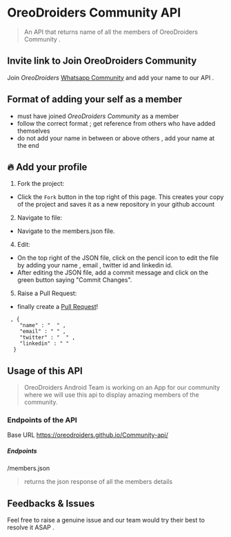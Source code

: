 # OreoDroiders Community API
> An API  that returns name of all the  members of OreoDroiders Community .



## Invite link to Join OreoDroiders Community
Join *OreoDroiders* [Whatsapp Community](https://chat.whatsapp.com/GtW7GwySGDhCk7KtNGiHMO) and add your  name to our API .


## Format of adding your self as a member
- must have joined *OreoDroiders Community* as a member
- follow the correct format ; get reference from others who have added themselves
-  do not add your name  in between or above others , add your name at the end
 
## 🔥 Add your profile

1. Fork the project:

- Click the `Fork` button in the top right of this page. This creates  your copy of the project and saves it as a new repository in your github account

2. Navigate to file:

- Navigate to the members.json file.

4. Edit:

- On the top right of the JSON file, click on the pencil icon to edit the file by adding your name , email , twitter id and linkedin id.
- After editing the JSON file, add a commit message and click on the green button saying "Commit Changes". 

5. Raise a Pull Request:

- finally create a [Pull Request](https://help.github.com/en/github/collaborating-with-issues-and-pull-requests/creating-a-pull-request)!


```
 , {
    "name" : "  " ,
    "email" : " " ,
    "twitter" : "  " ,
    "linkedin" : " " 
  } 
  ```
  
  ## Usage of this API
  > OreoDroiders Android Team is working on an App for our community where we will use this api to display amazing members of the community.
  
  ### Endpoints of the API
  
  Base URL 
  https://oreodroiders.github.io/Community-api/
  
  ##### Endpoints
  
  /members.json
  > returns the json response of all the members details
  
  
  ## Feedbacks & Issues
  
  Feel free to raise a genuine issue and our team would try their best to resolve it ASAP .
